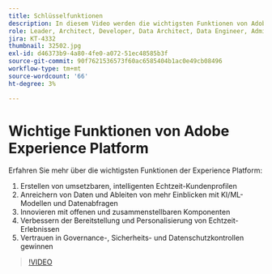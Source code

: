```yaml
---
title: Schlüsselfunktionen
description: In diesem Video werden die wichtigsten Funktionen von Adobe Experience Platform vorgestellt.
role: Leader, Architect, Developer, Data Architect, Data Engineer, Admin, User
jira: KT-4332
thumbnail: 32502.jpg
exl-id: d46373b9-4a80-4fe0-a072-51ec48585b3f
source-git-commit: 90f7621536573f60ac6585404b1ac0e49cb08496
workflow-type: tm+mt
source-wordcount: '66'
ht-degree: 3%

---
```


# Wichtige Funktionen von Adobe Experience Platform

Erfahren Sie mehr über die wichtigsten Funktionen der Experience Platform:

1. Erstellen von umsetzbaren, intelligenten Echtzeit-Kundenprofilen
1. Anreichern von Daten und Ableiten von mehr Einblicken mit KI/ML-Modellen und Datenabfragen
1. Innovieren mit offenen und zusammenstellbaren Komponenten
1. Verbessern der Bereitstellung und Personalisierung von Echtzeit-Erlebnissen
1. Vertrauen in Governance-, Sicherheits- und Datenschutzkontrollen gewinnen

>[!VIDEO](https://video.tv.adobe.com/v/32502?quality=12&learn=on)


